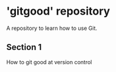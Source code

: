 # 'gitgood' repository

A repository to learn how to use Git.


## Section 1

How to git good at version control
